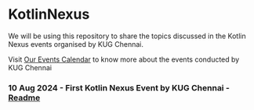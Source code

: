 # KotlinNexus
We will be using this repository to share the topics discussed in the Kotlin Nexus events organised by KUG Chennai.

Visit <a href="https://www.lu.ma/kugchennai">Our Events Calendar</a> to know more about the events conducted by KUG Chennai

### 10 Aug 2024 - First Kotlin Nexus Event by KUG Chennai - [Readme](10_Aug_2024.md)
